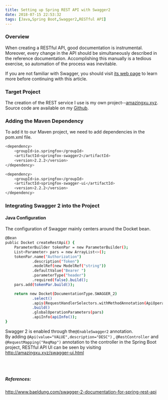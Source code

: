 ```yaml
---
title: Setting up Spring REST API with Swagger2
date: 2018-07-15 22:53:32
tags: [Java,Spring Boot,Swagger2,RESTful API]
---
```

### Overview
When creating a RESTful API, good documentation is instrumental.<br>
Moreover, every change in the API should be simultaneously described in the reference documentation. Accomplishing this manually is a tedious exercise, so automation of the process was inevitable.
<!-- more -->
If you are not familiar with Swagger, you should visit <a href="http://swagger.io">its web page</a> to learn more before continuing with this article.

### Target Project
The creation of the REST service I use is my own project--<a href="http://amazingxu.xyz">amazingxu.xyz</a>. Source code are available on my <a href="http://github.com/CN-WX">Github</a>.

### Adding the Maven Dependency
To add it to our Maven project, we need to add dependencies in the pom.xml file.
```bash
<dependency>
    <groupId>io.springfox</groupId>
    <artifactId>springfox-swagger2</artifactId>
    <version>2.2.2</version>
</dependency>

<dependency>
    <groupId>io.springfox</groupId>
    <artifactId>springfox-swagger-ui</artifactId>
    <version>2.2.2</version>
</dependency>
```

### Integrating Swagger 2 into the Project
#### Java Configuration
The configuration of Swagger mainly centers around the Docket bean.
```bash
@Bean
public Docket createRestApi() {
    ParameterBuilder tokenPar = new ParameterBuilder();
    List<Parameter> pars = new ArrayList<>();
    tokenPar.name("Authorization")
            .description("Token")
            .modelRef(new ModelRef("string"))
            .defaultValue("Bearer ")
            .parameterType("header")
            .required(false).build();
    pars.add(tokenPar.build());

    return new Docket(DocumentationType.SWAGGER_2)
            .select()
            .apis(RequestHandlerSelectors.withMethodAnnotation(ApiOperation.class))
            .build()
            .globalOperationParameters(pars)
            .apiInfo(apiInfo());
}
```
Swagger 2 is enabled through the<code>@EnableSwagger2</code> annotation.<br>
By adding <code>@Api(value="VALUE",description="DESC")</code> , <code>@RestController</code> and <code>@RequestMapping("ReqMap")</code> annotation to the controller in the Spring Boot project, RESTful API UI can be seen by visiting http://amazingxu.xyz/swagger-ui.html

<br><br>
##### References:
http://www.baeldung.com/swagger-2-documentation-for-spring-rest-api
